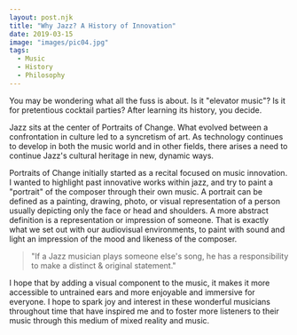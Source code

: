 ```yaml
---
layout: post.njk
title: "Why Jazz? A History of Innovation"
date: 2019-03-15
image: "images/pic04.jpg"
tags:
  - Music
  - History
  - Philosophy
---
```

You may be wondering what all the fuss is about. Is it "elevator music"? Is it for pretentious cocktail parties? After learning its history, you decide.

Jazz sits at the center of Portraits of Change. What evolved between a confrontation in culture led to a syncretism of art. As technology continues to develop in both the music world and in other fields, there arises a need to continue Jazz's cultural heritage in new, dynamic ways.

Portraits of Change initially started as a recital focused on music innovation. I wanted to highlight past innovative works within jazz, and try to paint a "portrait" of the composer through their own music. A portrait can be defined as a painting, drawing, photo, or visual representation of a person usually depicting only the face or head and shoulders. A more abstract definition is a representation or impression of someone. That is exactly what we set out with our audiovisual environments, to paint with sound and light an impression of the mood and likeness of the composer.

> "If a Jazz musician plays someone else's song, he has a responsibility to make a distinct & original statement."

I hope that by adding a visual component to the music, it makes it more accessible to untrained ears and more enjoyable and immersive for everyone. I hope to spark joy and interest in these wonderful musicians throughout time that have inspired me and to foster more listeners to their music through this medium of mixed reality and music.
